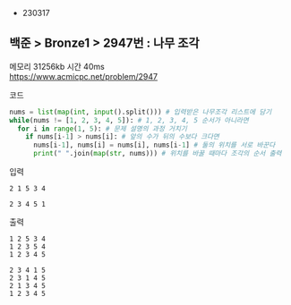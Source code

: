 - 230317
##  백준 > Bronze1 > 2947번 : 나무 조각
메모리 31256kb 시간 40ms  
https://www.acmicpc.net/problem/2947  

코드
```python
nums = list(map(int, input().split())) # 입력받은 나무조각 리스트에 담기
while(nums != [1, 2, 3, 4, 5]): # 1, 2, 3, 4, 5 순서가 아니라면
  for i in range(1, 5): # 문제 설명의 과정 거치기
    if nums[i-1] > nums[i]: # 앞의 수가 뒤의 수보다 크다면
      nums[i-1], nums[i] = nums[i], nums[i-1] # 둘의 위치를 서로 바꾼다
      print(" ".join(map(str, nums))) # 위치를 바꿀 때마다 조각의 순서 출력
```

입력
```
2 1 5 3 4

2 3 4 5 1
```

출력
```
1 2 5 3 4
1 2 3 5 4
1 2 3 4 5

2 3 4 1 5
2 3 1 4 5
2 1 3 4 5
1 2 3 4 5
```